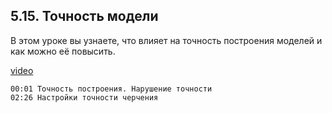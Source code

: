 ## 5.15. Точность модели

В этом уроке вы узнаете, что влияет на точность построения моделей и как можно её повысить.

[video](https://player.softculture.cc/embed/online/RHN/RHN_72.15.06_L6-5_Precision_Model)

``` chapters
00:01 Точность построения. Нарушение точности
02:26 Настройки точности черчения
```